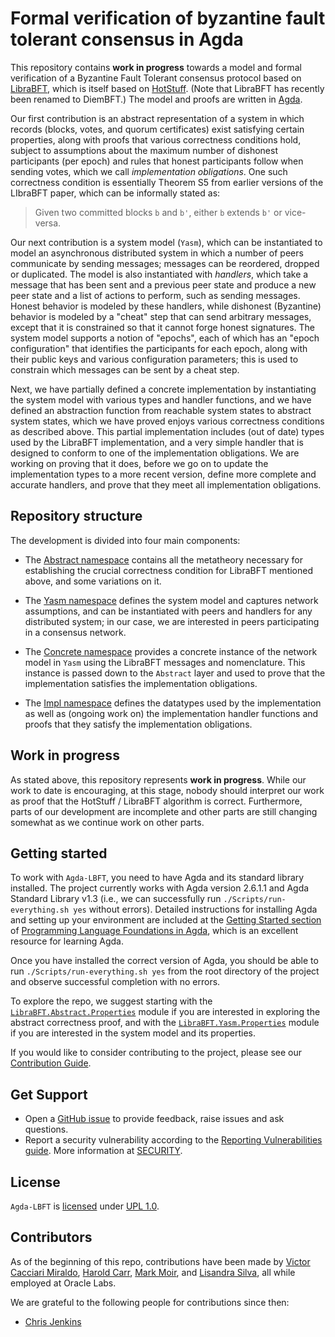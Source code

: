 # Formal verification of byzantine fault tolerant consensus in Agda

  This repository contains **work in progress** towards a model and formal verification of a Byzantine Fault Tolerant consensus protocol based on [LibraBFT](https://developers.diem.com/docs/technical-papers/state-machine-replication-paper), which is itself based on [HotStuff](https://arxiv.org/abs/1803.05069).  (Note that LibraBFT has recently been renamed to DiemBFT.)  The model and proofs are written in [Agda](https://agda.readthedocs.io).

  Our first contribution is an abstract representation of a system in which records (blocks, votes, and quorum certificates) exist satisfying certain properties, along with proofs that various correctness conditions hold, subject to assumptions about the maximum number of dishonest participants (per epoch) and rules that honest participants follow when sending votes, which we call *implementation obligations*.  One such correctness condition is essentially Theorem S5 from earlier versions of the LIbraBFT paper, which can be informally stated as:
  
> Given two committed blocks `b` and `b'`, either `b` extends `b'` or vice-versa.

Our next contribution is a system model  (`Yasm`), which can be instantiated to model an asynchronous distributed system in which a number of peers communicate by sending messages; messages can be reordered, dropped or duplicated.  The model is also instantiated with *handlers*, which take a message that has been sent and a previous peer state and produce a new peer state and a list of actions to perform, such as sending messages.  Honest behavior is modeled by these handlers, while dishonest (Byzantine) behavior is modeled by a "cheat" step that can send arbitrary messages, except that it is constrained so that it cannot forge honest signatures.  The system model supports a notion of "epochs", each of which has an "epoch configuration" that identifies the participants for each epoch, along with their public keys and various configuration parameters; this is used to constrain which messages can be sent by a cheat step.

Next, we have partially defined a concrete implementation by instantiating the system model with various types and handler functions, and we have defined an abstraction function from reachable system states to abstract system states, which we have proved enjoys various correctness conditions as described above.  This partial implementation includes (out of date) types used by the LibraBFT implementation, and a very simple handler that is designed to conform to one of the implementation obligations.  We are working on proving that it does, before we go on to update the implementation types to a more recent version, define more complete and accurate handlers, and prove that they meet all implementation obligations.

## Repository structure

The development is divided into four main components:

* The [Abstract namespace](LibraBFT/Abstract) contains all the metatheory necessary for establishing the
crucial correctness condition for LibraBFT mentioned above, and some variations on it. 

* The [Yasm namespace](LibraBFT/Yasm) defines the system model and captures network assumptions, and can be instantiated with peers and handlers for any distributed system; in our case, we are interested in peers participating in a consensus network.

* The [Concrete namespace](LibraBFT/Concrete) provides a concrete instance of the network model in `Yasm` using
the LibraBFT messages and nomenclature. This instance is passed down to the `Abstract` layer and used
to prove that the implementation satisfies the implementation obligations.

* The [Impl namespace](LibraBFT/Impl) defines the datatypes used by the implementation as well as (ongoing work on) the implementation handler functions and proofs that they satisfy the implementation obligations.

## Work in progress

As stated above, this repository represents **work in progress**.  While our work to date is encouraging, at this stage, nobody should interpret our work as proof that the HotStuff / LibraBFT algorithm is correct.  Furthermore, parts of our development are incomplete and other parts are still changing somewhat as we continue work on other parts.

## Getting started

To work with `Agda-LBFT`, you need to have Agda and its standard library installed.  The project currently works with Agda version 2.6.1.1 and Agda Standard Library v1.3 (i.e., we can successfully run `./Scripts/run-everything.sh yes` without errors).  Detailed instructions for installing Agda and setting up your environment are included at the [Getting Started section](https://plfa.github.io/GettingStarted) of [Programming Language Foundations in Agda](https://plfa.github.io), which is an excellent resource for learning Agda.

Once you have installed the correct version of Agda, you should be able to run `./Scripts/run-everything.sh yes` from the root directory of the project and observe successful completion with no errors.

To explore the repo, we suggest starting with the [`LibraBFT.Abstract.Properties`](LibraBFT/Abstract/Properties.agda) module if you are interested in exploring the abstract correctness proof, and with the [`LibraBFT.Yasm.Properties`](LibraBFT/Yasm/Properties.agda) module if you are interested in the system model and its properties.

If you would like to consider contributing to the project, please see our [Contribution Guide](CONTRIBUTING.md).

## Get Support

* Open a [GitHub issue](https://github.com/oracle/bft-consensus-agda/issues) to provide feedback, raise issues and ask questions.
* Report a security vulnerability according to the [Reporting Vulnerabilities guide](https://www.oracle.com/corporate/security-practices/assurance/vulnerability/reporting.html). More information at [SECURITY](SECURITY.md).

## License

`Agda-LBFT` is [licensed](LICENSE.txt) under [UPL 1.0](https://opensource.oracle.com/licenses/upl).

## Contributors

As of the beginning of this repo, contributions have been made by
[Victor Cacciari Miraldo](https://github.com/VictorCMiraldo), [Harold Carr](https://github.com/haroldcarr), [Mark Moir](https://github.com/mark-moir), and [Lisandra Silva](https://github.com/lisandrasilva), all while employed at Oracle Labs.

We are grateful to the following people for contributions since then:
* [Chris Jenkins](https://github.com/cwjnkins)
